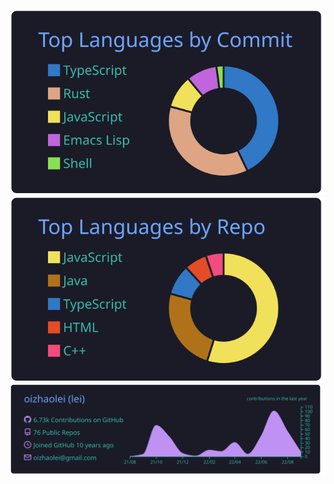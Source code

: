[![](https://raw.githubusercontent.com/oizhaolei/oizhaolei/master/profile-summary-card-output/tokyonight/2-most-commit-language.svg)](https://github.com/vn7n24fzkq/github-profile-summary-cards)[![](https://raw.githubusercontent.com/oizhaolei/oizhaolei/master/profile-summary-card-output/tokyonight/1-repos-per-language.svg)](https://github.com/vn7n24fzkq/github-profile-summary-cards) 
[![](https://raw.githubusercontent.com/oizhaolei/oizhaolei/master/profile-summary-card-output/tokyonight/0-profile-details.svg)](https://github.com/vn7n24fzkq/github-profile-summary-cards)
